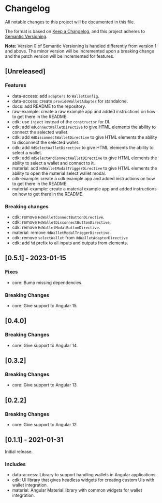 # Changelog

All notable changes to this project will be documented in this file.

The format is based on [Keep a Changelog](https://keepachangelog.com/en/1.0.0/),
and this project adheres to [Semantic Versioning](https://semver.org/spec/v2.0.0.html).

**Note:** Version 0 of Semantic Versioning is handled differently from version 1 and above.
The minor version will be incremented upon a breaking change and the patch version will be incremented for features.

## [Unreleased]

### Features

- data-access: add `adapters` to `WalletConfig`.
- data-access: create `provideWalletAdapter` for standalone.
- docs: add README to the repository.
- raw-example: create a raw example app and added instructions on how to get there in the README.
- cdk: use `inject` instead of the `constructor` for DI.
- cdk: add `HdConnectWalletDirective` to give HTML elements the ability to connect the selected wallet.
- cdk: add `HdDisconnectWalletDirective` to give HTML elements the ability to disconnect the selected wallet.
- cdk: add `HdSelectWalletDirective` to give HTML elements the ability to select a wallet.
- cdk: add `HdSelectAndConnectWalletDirective` to give HTML elements the ability to select a wallet and connect to it.
- material: add `HdWalletModalTriggerDirective` to give HTML elements the ability to open the material select wallet modal.
- cdk-example: create a cdk example app and added instructions on how to get there in the README.
- material-example: create a material example app and added instructions on how to get there in the README.

### Breaking changes

- cdk: remove `HdWalletConnectButtonDirective`.
- cdk: remove `HdWalletDisconnectButtonDirective`.
- cdk: remove `HdWalletModalButtonDirective`.
- material: remove `HdWalletModalTriggerDirective`.
- cdk: remove `selectWallet` from `HdWalletAdapterDirective`
- cdk: add `hd` prefix to all inputs and outputs from elements.

## [0.5.1] - 2023-01-15

### Fixes

- core: Bump missing dependencies.

### Breaking Changes

- core: Give support to Angular 15.

## [0.4.0]

### Breaking Changes

- core: Give support to Angular 14.

## [0.3.2]

### Breaking Changes

- core: Give support to Angular 13.

## [0.2.2]

### Breaking Changes

- core: Give support to Angular 12.

## [0.1.1] - 2021-01-31

Initial release.

### Includes

- data-access: Library to support handling wallets in Angular applications.
- cdk: UI library that gives headless widgets for creating custom UIs with wallet integration.
- material: Angular Material library with common widgets for wallet integration.
